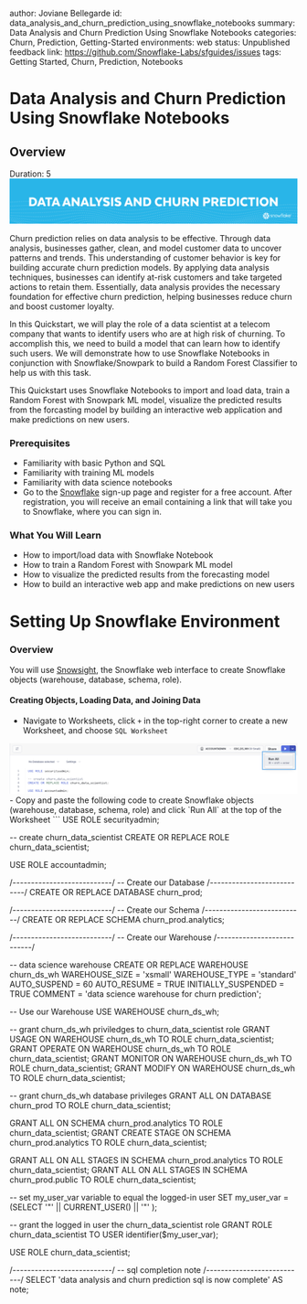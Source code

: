 author: Joviane Bellegarde
id: data_analysis_and_churn_prediction_using_snowflake_notebooks
summary: Data Analysis and Churn Prediction Using Snowflake Notebooks
categories: Churn, Prediction, Getting-Started
environments: web
status: Unpublished
feedback link: https://github.com/Snowflake-Labs/sfguides/issues
tags: Getting Started, Churn, Prediction, Notebooks

# Data Analysis and Churn Prediction Using Snowflake Notebooks
<!-- ------------------------ -->

## Overview
Duration: 5
<img src="assets/banner.png"/>

Churn prediction relies on data analysis to be effective. Through data analysis, businesses gather, clean, and model customer data to uncover patterns and trends. This understanding of customer behavior is key for building accurate churn prediction models. By applying data analysis techniques, businesses can identify at-risk customers and take targeted actions to retain them. Essentially, data analysis provides the necessary foundation for effective churn prediction, helping businesses reduce churn and boost customer loyalty.

In this Quickstart, we will play the role of a data scientist at a telecom company that wants to identify users who are at high risk of churning. To accomplish this, we need to build a model that can learn how to identify such users. We will demonstrate how to use Snowflake Notebooks in conjunction with Snowflake/Snowpark to build a Random Forest Classifier to help us with this task.

This Quickstart uses Snowflake Notebooks to import and load data, train a Random Forest with Snowpark ML model, visualize the predicted results from the forcasting model by building an interactive web application and make predictions on new users.

### Prerequisites
- Familiarity with basic Python and SQL
- Familiarity with training ML models
- Familiarity with data science notebooks
- Go to the [Snowflake](https://signup.snowflake.com/?utm_cta=quickstarts_) sign-up page and register for a free account. After registration, you will receive an email containing a link that will take you to Snowflake, where you can sign in.

### What You Will Learn
- How to import/load data with Snowflake Notebook
- How to train a Random Forest with Snowpark ML model
- How to visualize the predicted results from the forecasting model
- How to build an interactive web app and make predictions on new users

<!-- ------------------------ -->
# Setting Up Snowflake Environment

### Overview
You will use [Snowsight](https://docs.snowflake.com/en/user-guide/ui-snowsight.html#), the Snowflake web interface to create Snowflake objects (warehouse, database, schema, role).

#### Creating Objects, Loading Data, and Joining Data
- Navigate to Worksheets, click `+` in the top-right corner to create a new Worksheet, and choose `SQL Worksheet`
<img src="assets/run_all.png"/>
- Copy and paste the following code to create Snowflake objects (warehouse, database, schema, role) and click `Run All` at the top of the Worksheet
```
USE ROLE securityadmin;

-- create churn_data_scientist
CREATE OR REPLACE ROLE churn_data_scientist;

USE ROLE accountadmin;

/*---------------------------*/
-- Create our Database
/*---------------------------*/
CREATE OR REPLACE DATABASE churn_prod;

/*---------------------------*/
-- Create our Schema
/*---------------------------*/
CREATE OR REPLACE SCHEMA churn_prod.analytics;

/*---------------------------*/
-- Create our Warehouse
/*---------------------------*/

-- data science warehouse
CREATE OR REPLACE WAREHOUSE churn_ds_wh
    WAREHOUSE_SIZE = 'xsmall'
    WAREHOUSE_TYPE = 'standard'
    AUTO_SUSPEND = 60
    AUTO_RESUME = TRUE
    INITIALLY_SUSPENDED = TRUE
COMMENT = 'data science warehouse for churn prediction';

-- Use our Warehouse
USE WAREHOUSE churn_ds_wh;

-- grant churn_ds_wh priviledges to churn_data_scientist role
GRANT USAGE ON WAREHOUSE churn_ds_wh TO ROLE churn_data_scientist;
GRANT OPERATE ON WAREHOUSE churn_ds_wh TO ROLE churn_data_scientist;
GRANT MONITOR ON WAREHOUSE churn_ds_wh TO ROLE churn_data_scientist;
GRANT MODIFY ON WAREHOUSE churn_ds_wh TO ROLE churn_data_scientist;

-- grant churn_ds_wh database privileges
GRANT ALL ON DATABASE churn_prod TO ROLE churn_data_scientist;

GRANT ALL ON SCHEMA churn_prod.analytics TO ROLE churn_data_scientist;
GRANT CREATE STAGE ON SCHEMA churn_prod.analytics TO ROLE churn_data_scientist;

GRANT ALL ON ALL STAGES IN SCHEMA churn_prod.analytics TO ROLE churn_data_scientist;
GRANT ALL ON ALL STAGES IN SCHEMA churn_prod.public TO ROLE churn_data_scientist;

-- set my_user_var variable to equal the logged-in user
SET my_user_var = (SELECT  '"' || CURRENT_USER() || '"' );

-- grant the logged in user the churn_data_scientist role
GRANT ROLE churn_data_scientist TO USER identifier($my_user_var);

USE ROLE churn_data_scientist;

/*---------------------------*/
-- sql completion note
/*---------------------------*/
SELECT 'data analysis and churn prediction sql is now complete' AS note;
```